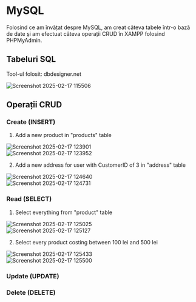 # MySQL
Folosind ce am învățat despre MySQL, am creat câteva tabele într-o bază de date și am efectuat câteva operații CRUD în XAMPP folosind PHPMyAdmin.
## Tabeluri SQL
Tool-ul folosit: dbdesigner.net<br/>

![Screenshot 2025-02-17 115506](https://github.com/user-attachments/assets/469dd6a3-76ca-4eac-99c1-cf2b81b11a98)
## Operații CRUD
### Create (INSERT)
  1. Add a new product in "products" table
  
  ![Screenshot 2025-02-17 123901](https://github.com/user-attachments/assets/7c059b28-9e88-44f0-b1e8-076db005e72d)<br/>
  ![Screenshot 2025-02-17 123952](https://github.com/user-attachments/assets/cd5b2b6c-e171-4cd9-a1ef-24b5ab7aaaad)<br/>
  
  2. Add a new address for user with CustomerID of 3 in "address" table

  ![Screenshot 2025-02-17 124640](https://github.com/user-attachments/assets/73bd799b-e31a-4dae-af41-7e7cd6a2517b)<br/>
  ![Screenshot 2025-02-17 124731](https://github.com/user-attachments/assets/e7ab8e17-61cd-47e0-b4da-af275ab25f74)<br/>

### Read (SELECT)
  1. Select everything from "product" table

  ![Screenshot 2025-02-17 125025](https://github.com/user-attachments/assets/d5fb24e3-3e3b-4ce7-a44c-fde6bbce64ea)<br/>
  ![Screenshot 2025-02-17 125127](https://github.com/user-attachments/assets/dc2bdbc1-0e5a-4d70-ab1d-1dcab28a4a4c)<br/>

  2. Select every product costing between 100 lei and 500 lei

  ![Screenshot 2025-02-17 125433](https://github.com/user-attachments/assets/896d7b61-4956-4ea6-ac05-3997691892cc)<br/>
  ![Screenshot 2025-02-17 125500](https://github.com/user-attachments/assets/6f378695-93c8-4f6c-b222-8f575d45ac42)<br/>

### Update (UPDATE)
### Delete (DELETE)
